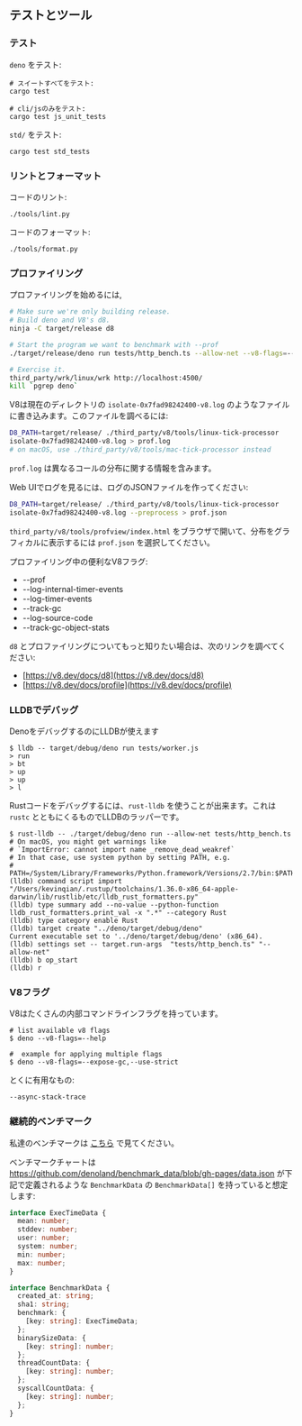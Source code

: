 <!-- ## Testing and Tools -->
## テストとツール

<!-- ### Tests -->
### テスト

<!-- Test `deno`: -->
`deno` をテスト:

<!--
```shell
# Run the whole suite:
cargo test

# Only test cli/js/:
cargo test js_unit_tests
```
-->
```shell
# スイートすべてをテスト:
cargo test

# cli/jsのみをテスト:
cargo test js_unit_tests
```

<!-- Test `std/`: -->
`std/` をテスト:

```shell
cargo test std_tests
```

<!-- ### Lint and format -->
### リントとフォーマット

<!-- Lint the code: -->
コードのリント:

```shell
./tools/lint.py
```

<!-- Format the code: -->
コードのフォーマット:

```shell
./tools/format.py
```

<!-- ### Profiling -->
### プロファイリング

<!-- To start profiling, -->
プロファイリングを始めるには,

```sh
# Make sure we're only building release.
# Build deno and V8's d8.
ninja -C target/release d8

# Start the program we want to benchmark with --prof
./target/release/deno run tests/http_bench.ts --allow-net --v8-flags=--prof &

# Exercise it.
third_party/wrk/linux/wrk http://localhost:4500/
kill `pgrep deno`
```

<!--
V8 will write a file in the current directory that looks like this:
`isolate-0x7fad98242400-v8.log`. To examine this file:
-->
V8は現在のディレクトリの `isolate-0x7fad98242400-v8.log` のようなファイルに書き込みます。このファイルを調べるには:

```sh
D8_PATH=target/release/ ./third_party/v8/tools/linux-tick-processor
isolate-0x7fad98242400-v8.log > prof.log
# on macOS, use ./third_party/v8/tools/mac-tick-processor instead
```

<!-- `prof.log` will contain information about tick distribution of different calls. -->
`prof.log` は異なるコールの分布に関する情報を含みます。

<!-- To view the log with Web UI, generate JSON file of the log: -->
Web UIでログを見るには、ログのJSONファイルを作ってください:

```sh
D8_PATH=target/release/ ./third_party/v8/tools/linux-tick-processor
isolate-0x7fad98242400-v8.log --preprocess > prof.json
```

<!--
Open `third_party/v8/tools/profview/index.html` in your browser, and select
`prof.json` to view the distribution graphically.
-->
`third_party/v8/tools/profview/index.html` をブラウザで開いて、分布をグラフィカルに表示するには `prof.json` を選択してください。

<!-- Useful V8 flags during profiling: -->
プロファイリング中の便利なV8フラグ:

- --prof
- --log-internal-timer-events
- --log-timer-events
- --track-gc
- --log-source-code
- --track-gc-object-stats

<!-- To learn more about `d8` and profiling, check out the following links: -->
`d8` とプロファイリングについてもっと知りたい場合は、次のリンクを調べてください:

- [https://v8.dev/docs/d8](https://v8.dev/docs/d8)
- [https://v8.dev/docs/profile](https://v8.dev/docs/profile)

<!-- ### Debugging with LLDB -->
### LLDBでデバッグ

<!-- We can use LLDB to debug Deno. -->
DenoをデバッグするのにLLDBが使えます

```shell
$ lldb -- target/debug/deno run tests/worker.js
> run
> bt
> up
> up
> l
```

<!--
To debug Rust code, we can use `rust-lldb`. It should come with `rustc` and is a
wrapper around LLDB.
-->
Rustコードをデバッグするには、`rust-lldb` を使うことが出来ます。これは `rustc` とともにくるものでLLDBのラッパーです。

```shell
$ rust-lldb -- ./target/debug/deno run --allow-net tests/http_bench.ts
# On macOS, you might get warnings like
# `ImportError: cannot import name _remove_dead_weakref`
# In that case, use system python by setting PATH, e.g.
# PATH=/System/Library/Frameworks/Python.framework/Versions/2.7/bin:$PATH
(lldb) command script import "/Users/kevinqian/.rustup/toolchains/1.36.0-x86_64-apple-darwin/lib/rustlib/etc/lldb_rust_formatters.py"
(lldb) type summary add --no-value --python-function lldb_rust_formatters.print_val -x ".*" --category Rust
(lldb) type category enable Rust
(lldb) target create "../deno/target/debug/deno"
Current executable set to '../deno/target/debug/deno' (x86_64).
(lldb) settings set -- target.run-args  "tests/http_bench.ts" "--allow-net"
(lldb) b op_start
(lldb) r
```

<!-- ### V8 flags -->
### V8フラグ

<!-- V8 has many many internal command-line flags. -->
V8はたくさんの内部コマンドラインフラグを持っています。

```shell
# list available v8 flags
$ deno --v8-flags=--help

#  example for applying multiple flags
$ deno --v8-flags=--expose-gc,--use-strict
```

<!-- Particularly useful ones: -->
とくに有用なもの:

```
--async-stack-trace
```

<!-- ### Continuous Benchmarks -->
### 継続的ベンチマーク

<!-- See our benchmarks [over here](https://deno.land/benchmarks) -->
私達のベンチマークは [こちら](https://deno.land/benchmarks) で見てください。

<!--
The benchmark chart supposes
https://github.com/denoland/benchmark_data/blob/gh-pages/data.json has the type
`BenchmarkData[]` where `BenchmarkData` is defined like the below:
-->
ベンチマークチャートは https://github.com/denoland/benchmark_data/blob/gh-pages/data.json が下記で定義されるような `BenchmarkData` の `BenchmarkData[]` を持っていると想定します:

```ts
interface ExecTimeData {
  mean: number;
  stddev: number;
  user: number;
  system: number;
  min: number;
  max: number;
}

interface BenchmarkData {
  created_at: string;
  sha1: string;
  benchmark: {
    [key: string]: ExecTimeData;
  };
  binarySizeData: {
    [key: string]: number;
  };
  threadCountData: {
    [key: string]: number;
  };
  syscallCountData: {
    [key: string]: number;
  };
}
```

